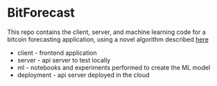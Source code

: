 # BitForecast

This repo contains the client, server, and machine learning code for a bitcoin forecasting application, using a novel algorithm described [here](https://github.com/Ammar-Raneez/FYP_Algorithm)

* client - frontend application
* server - api server to test locally
* ml - notebooks and experiments performed to create the ML model
* deployment - api server deployed in the cloud